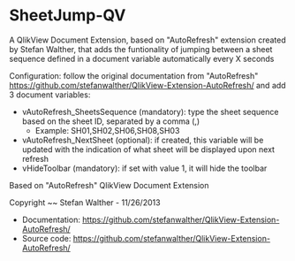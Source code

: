 # SheetJump-QV
A QlikView Document Extension, based on "AutoRefresh" extension created by Stefan Walther, that adds the funtionality of jumping between a sheet sequence defined in a document variable automatically every X seconds

Configuration: follow the original documentation from "AutoRefresh"
https://github.com/stefanwalther/QlikView-Extension-AutoRefresh/
and add 3 document variables:
  * vAutoRefresh_SheetsSequence (mandatory): type the sheet sequence based on the sheet ID, separated by a comma (,)
    - Example: SH01,SH02,SH06,SH08,SH03
  * vAutoRefresh_NextSheet (optional): if created, this variable will be updated with the indication of what sheet will be displayed upon next refresh
  * vHideToolbar (mandatory): if set with value 1, it will hide the toolbar


Based on "AutoRefresh" QlikView Document Extension

Copyright
~~
Stefan Walther - 11/26/2013
- Documentation:  https://github.com/stefanwalther/QlikView-Extension-AutoRefresh/
- Source code:  https://github.com/stefanwalther/QlikView-Extension-AutoRefresh/
